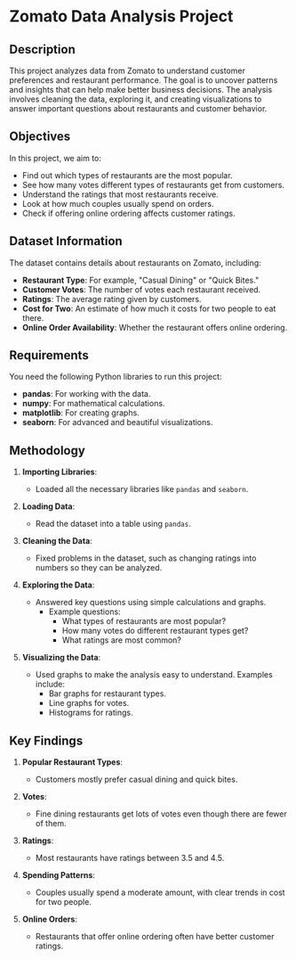 # Zomato Data Analysis Project

## Description
This project analyzes data from Zomato to understand customer preferences and restaurant performance. The goal is to uncover patterns and insights that can help make better business decisions. The analysis involves cleaning the data, exploring it, and creating visualizations to answer important questions about restaurants and customer behavior.

## Objectives
In this project, we aim to:
- Find out which types of restaurants are the most popular.
- See how many votes different types of restaurants get from customers.
- Understand the ratings that most restaurants receive.
- Look at how much couples usually spend on orders.
- Check if offering online ordering affects customer ratings.

## Dataset Information
The dataset contains details about restaurants on Zomato, including:
- **Restaurant Type**: For example, "Casual Dining" or "Quick Bites."
- **Customer Votes**: The number of votes each restaurant received.
- **Ratings**: The average rating given by customers.
- **Cost for Two**: An estimate of how much it costs for two people to eat there.
- **Online Order Availability**: Whether the restaurant offers online ordering.

## Requirements
You need the following Python libraries to run this project:
- **pandas**: For working with the data.
- **numpy**: For mathematical calculations.
- **matplotlib**: For creating graphs.
- **seaborn**: For advanced and beautiful visualizations.

## Methodology
1. **Importing Libraries**: 
   - Loaded all the necessary libraries like `pandas` and `seaborn`.

2. **Loading Data**: 
   - Read the dataset into a table using `pandas`.

3. **Cleaning the Data**:
   - Fixed problems in the dataset, such as changing ratings into numbers so they can be analyzed.

4. **Exploring the Data**:
   - Answered key questions using simple calculations and graphs.
     - Example questions:
       - What types of restaurants are most popular?
       - How many votes do different restaurant types get?
       - What ratings are most common?

5. **Visualizing the Data**:
   - Used graphs to make the analysis easy to understand. Examples include:
     - Bar graphs for restaurant types.
     - Line graphs for votes.
     - Histograms for ratings.

## Key Findings
1. **Popular Restaurant Types**:
   - Customers mostly prefer casual dining and quick bites.

2. **Votes**:
   - Fine dining restaurants get lots of votes even though there are fewer of them.

3. **Ratings**:
   - Most restaurants have ratings between 3.5 and 4.5.

4. **Spending Patterns**:
   - Couples usually spend a moderate amount, with clear trends in cost for two people.

5. **Online Orders**:
   - Restaurants that offer online ordering often have better customer ratings.
